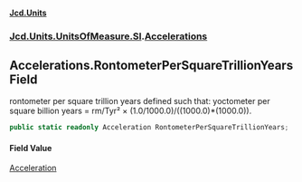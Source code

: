 #### [Jcd.Units](index.md 'index')

### [Jcd.Units.UnitsOfMeasure.SI](Jcd.Units.UnitsOfMeasure.SI.md 'Jcd.Units.UnitsOfMeasure.SI').[Accelerations](Accelerations.md 'Jcd.Units.UnitsOfMeasure.SI.Accelerations')

## Accelerations.RontometerPerSquareTrillionYears Field

rontometer per square trillion years defined such that: yoctometer per square billion years = rm/Tyr² ×
(1.0/1000.0)/((1000.0)*(1000.0)).

```csharp
public static readonly Acceleration RontometerPerSquareTrillionYears;
```

#### Field Value

[Acceleration](Acceleration.md 'Jcd.Units.UnitTypes.Acceleration')